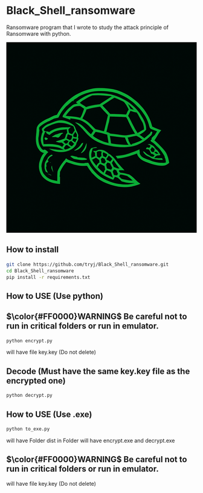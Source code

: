 

# Black_Shell_ransomware
Ransomware program that I wrote to study the attack principle of Ransomware with python.

![logo](image/logo.png)

## How to install
``` bash
git clone https://github.com/tryj/Black_Shell_ransomware.git
cd Black_Shell_ransomware
pip install -r requirements.txt
```

## How to USE (Use python)
## $\color{#FF0000}WARNING$ Be careful not to run in critical folders or run in emulator.
``` bash
python encrypt.py
```
will have file key.key (Do not delete)

## Decode (Must have the same key.key file as the encrypted one)
``` bash
python decrypt.py
```

## How to USE (Use .exe)
``` bash
python to_exe.py
```
will have Folder dist in Folder will have encrypt.exe and decrypt.exe
## $\color{#FF0000}WARNING$ Be careful not to run in critical folders or run in emulator.
will have file key.key (Do not delete)
